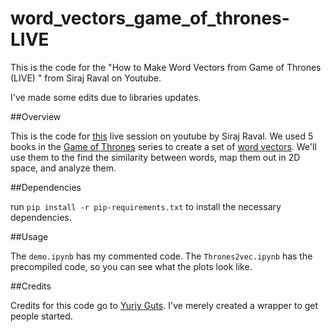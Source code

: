 # word_vectors_game_of_thrones-LIVE
This is the code for the "How to Make Word Vectors from Game of Thrones (LIVE) " from Siraj Raval on Youtube.

I've made some edits due to libraries updates.

##Overview

This is the code for [this](https://www.youtube.com/watch?v=pY9EwZ02sXU) live session on youtube by Siraj Raval. We used 5 books in the [Game of Thrones](https://en.wikipedia.org/wiki/Game_of_Thrones) series to create a set of [word vectors](https://en.wikipedia.org/wiki/Word2vec). We'll use them to the find the similarity between words, map them out in 2D space, and analyze them.


##Dependencies

run `pip install -r pip-requirements.txt` to install the necessary dependencies. 


##Usage

The `demo.ipynb` has my commented code. The `Thrones2vec.ipynb` has the precompiled code, so you can see what the plots look like.


##Credits

Credits for this code go to [Yuriy Guts](https://github.com/YuriyGuts/). I've merely created a wrapper to get people started.



